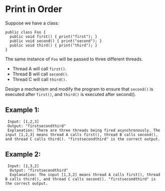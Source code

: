 # Print in Order

Suppose we have a class:
```
public class Foo {
  public void first() { print("first"); }
  public void second() { print("second"); }
  public void third() { print("third"); }
}
```
The same instance of `Foo` will be passed to three different threads. 

- Thread A will call `first()`.
- Thread B will call `second()`. 
- Thread C will call `third()`. 

Design a mechanism and modify the program to ensure that `second()` is executed after `first()`, and `third()` is executed after second().

## Example 1:
```
 Input: [1,2,3]
 Output: "firstsecondthird"
 Explanation: There are three threads being fired asynchronously. The input [1,2,3] means thread A calls first(), thread B calls second(), and thread C calls third(). "firstsecondthird" is the correct output.
```

## Example 2:
```
 Input: [1,3,2]
  Output: "firstsecondthird"
  Explanation: The input [1,3,2] means thread A calls first(), thread B calls third(), and thread C calls second(). "firstsecondthird" is the correct output.
```